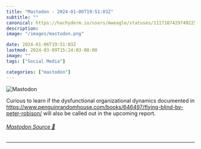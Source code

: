 ```yaml
---
title: "Mastodon - 2024-01-06T19:51:03Z"
subtitle: ""
canonical: https://hachyderm.io/users/mweagle/statuses/111710742974922587
description:
image: "/images/mastodon.png"

date: 2024-01-06T19:51:03Z
lastmod: 2024-03-09T15:24:03-08:00
image: ""
tags: ["Social Media"]

categories: ["mastodon"]
---
```

![Mastodon](/images/mastodon.png)

<p>Curious to learn if the dysfunctional organizational dynamics documented in <a href="https://www.penguinrandomhouse.com/books/646497/flying-blind-by-peter-robison/" target="_blank" rel="nofollow noopener noreferrer" translate="no"><span class="invisible">https://www.</span><span class="ellipsis">penguinrandomhouse.com/books/6</span><span class="invisible">46497/flying-blind-by-peter-robison/</span></a> will also be called out in the upcoming report.</p>


###### [Mastodon Source 🐘](https://hachyderm.io/@mweagle/111710742974922587)

___
